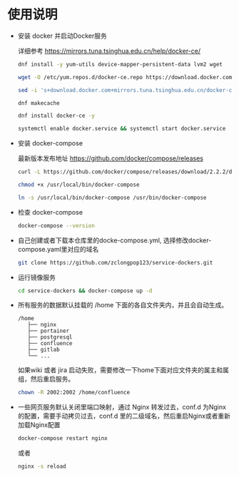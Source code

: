 使用说明
===

- 安装 docker 并启动Docker服务
  
  详细参考 https://mirrors.tuna.tsinghua.edu.cn/help/docker-ce/
  ```bash
  dnf install -y yum-utils device-mapper-persistent-data lvm2 wget
  
  wget -O /etc/yum.repos.d/docker-ce.repo https://download.docker.com/linux/centos/docker-ce.repo
  
  sed -i 's+download.docker.com+mirrors.tuna.tsinghua.edu.cn/docker-ce+' /etc/yum.repos.d/docker-ce.repo
  
  dnf makecache
  
  dnf install docker-ce -y

  systemctl enable docker.service && systemctl start docker.service
  ```

- 安装 docker-compose

  最新版本发布地址 https://github.com/docker/compose/releases

  ```bash
  curl -L https://github.com/docker/compose/releases/download/2.2.2/docker-compose-`uname -s`-`uname -m` -o /usr/local/bin/docker-compose

  chmod +x /usr/local/bin/docker-compose

  ln -s /usr/local/bin/docker-compose /usr/bin/docker-compose
  ```

- 检查 docker-compose

  ```bash
  docker-compose --version
  ```

- 自己创建或者下载本仓库里的docke-compose.yml, 选择修改docker-compose.yaml里对应的域名
  ```bash
  git clone https://github.com/zclongpop123/service-dockers.git
  ```

- 运行镜像服务
  ```bash
  cd service-dockers && docker-compose up -d
  ```
  
 - 所有服务的数据默认挂载的 /home 下面的各自文件夹内，并且会自动生成。
   ```
   /home
      ├── nginx
      ├── portainer
      ├── postgresql
      ├── confluence
      ├── gitlab
      └── ...
   ```
   如果wiki 或者 jira 启动失败，需要修改一下home下面对应文件夹的属主和属组，然后重启服务。
   ```bash
   chown -R 2002:2002 /home/confluence 
   ```
 
 - 一些网页服务默认关闭里端口映射，通过 Nginx 转发过去，conf.d 为Nginx的配置，需要手动拷贝过去，conf.d 里的二级域名，然后重启Nginx或者重新加载Nginx配置
   ```bash
   docker-compose restart nginx
   ```
   或者
   ```bash
   nginx -s reload
   ```
 
